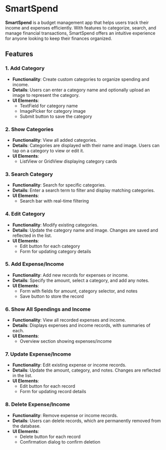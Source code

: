 # SmartSpend

**SmartSpend** is a budget management app that helps users track their income and expenses efficiently. With features to categorize, search, and manage financial transactions, SmartSpend offers an intuitive experience for anyone looking to keep their finances organized.

## Features

### 1. Add Category
- **Functionality**: Create custom categories to organize spending and income.
- **Details**: Users can enter a category name and optionally upload an image to represent the category.
- **UI Elements**:
  - TextField for category name
  - ImagePicker for category image
  - Submit button to save the category

### 2. Show Categories
- **Functionality**: View all added categories.
- **Details**: Categories are displayed with their name and image. Users can tap on a category to view or edit it.
- **UI Elements**:
  - ListView or GridView displaying category cards

### 3. Search Category
- **Functionality**: Search for specific categories.
- **Details**: Enter a search term to filter and display matching categories.
- **UI Elements**:
  - Search bar with real-time filtering

### 4. Edit Category
- **Functionality**: Modify existing categories.
- **Details**: Update the category name and image. Changes are saved and reflected in the list.
- **UI Elements**:
  - Edit button for each category
  - Form for updating category details

### 5. Add Expense/Income
- **Functionality**: Add new records for expenses or income.
- **Details**: Specify the amount, select a category, and add any notes.
- **UI Elements**:
  - Form with fields for amount, category selector, and notes
  - Save button to store the record

### 6. Show All Spendings and Income
- **Functionality**: View all recorded expenses and income.
- **Details**: Displays expenses and income records, with summaries of each.
- **UI Elements**:
  - Overview section showing expenses/income

### 7. Update Expense/Income
- **Functionality**: Edit existing expense or income records.
- **Details**: Update the amount, category, and notes. Changes are reflected in the list.
- **UI Elements**:
  - Edit button for each record
  - Form for updating record details

### 8. Delete Expense/Income
- **Functionality**: Remove expense or income records.
- **Details**: Users can delete records, which are permanently removed from the database.
- **UI Elements**:
  - Delete button for each record
  - Confirmation dialog to confirm deletion
